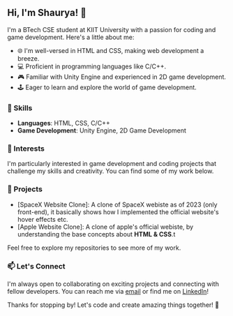 ## Hi, I'm Shaurya! 👋

I'm a BTech CSE student at KIIT University with a passion for coding and game development. Here's a little about me:

- 🌐 I'm well-versed in HTML and CSS, making web development a breeze.
- 💻 Proficient in programming languages like C/C++.
- 🎮 Familiar with Unity Engine and experienced in 2D game development.
- 🕹️ Eager to learn and explore the world of game development.

### 🔧 Skills

- **Languages**: HTML, CSS, C/C++
- **Game Development**: Unity Engine, 2D Game Development

### 🎯 Interests

I'm particularly interested in game development and coding projects that challenge my skills and creativity. You can find some of my work below.

### 🚀 Projects

- [SpaceX Website Clone]: A clone of SpaceX webiste as of 2023 (only front-end), it basically shows how I implemented the official website's hover effects etc. 
- [Apple Website Clone]: A clone of apple's official webiste, by understanding the base concepts about **HTML & CSS**.t

Feel free to explore my repositories to see more of my work.

### 📫 Let's Connect

I'm always open to collaborating on exciting projects and connecting with fellow developers. You can reach me via [email](mailto:youremail@example.com) or find me on [LinkedIn](https://www.linkedin.com/in/shaurya-sharma-311b74278/)!

Thanks for stopping by! Let's code and create amazing things together! 🚀
<!---
shaurya-afk/shaurya-afk is a ✨ special ✨ repository because its `README.md` (this file) appears on your GitHub profile.
You can click the Preview link to take a look at your changes.
--->
